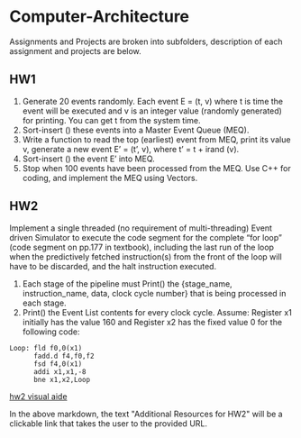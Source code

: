 # Computer-Architecture
Assignments and Projects are broken into subfolders, description of each assignment and projects are below.

## HW1
1. Generate 20 events randomly. Each event E = (t, v) where t is time the event will be executed
and v is an integer value (randomly generated) for printing. You can get t from the system time.
2. Sort-insert () these events into a Master Event Queue (MEQ).
3. Write a function to read the top (earliest) event from MEQ, print its value v, generate a new
event E’ = (t’, v), where t’ = t + irand (v).
4. Sort-insert () the event E’ into MEQ.
5. Stop when 100 events have been processed from the MEQ.
Use C++ for coding, and implement the MEQ using Vectors.

## HW2
Implement a single threaded (no requirement of multi-threading) Event driven Simulator to execute the code segment for the complete “for loop” (code segment on pp.177 in textbook), including the last run of the loop when the predictively fetched instruction(s) from the front of the loop will have to be discarded, and the halt instruction executed.

1) Each stage of the pipeline must Print() the {stage_name, instruction_name, data, clock cycle number} that is being processed in each stage.
2) Print() the Event List contents for every clock cycle.
Assume: Register x1 initially has the value 160 and Register x2 has the fixed value 0 for the following code:
```assembly
Loop: fld f0,0(x1)
      fadd.d f4,f0,f2
      fsd f4,0(x1)
      addi x1,x1,-8
      bne x1,x2,Loop
```
[hw2 visual aide](https://docs.google.com/spreadsheets/d/1Fxm5tvVx8mPrK7fk1-Mhpuf3QoQkFx3j7917Vq06N0o/edit#gid=0)

In the above markdown, the text "Additional Resources for HW2" will be a clickable link that takes the user to the provided URL.
